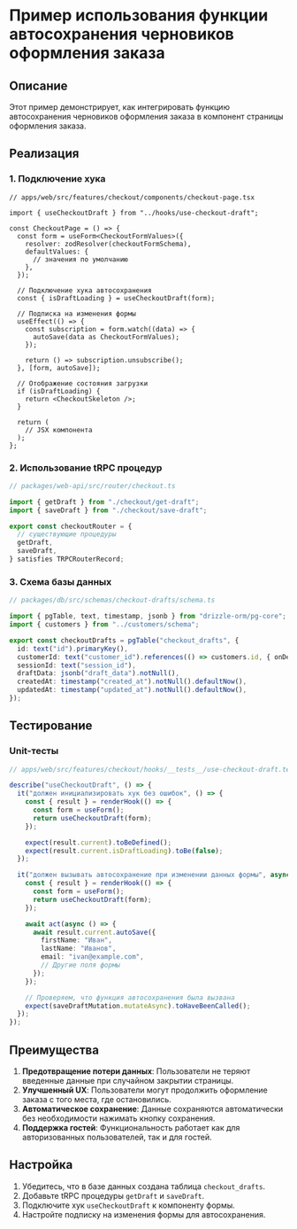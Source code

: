 # Пример использования функции автосохранения черновиков оформления заказа

## Описание

Этот пример демонстрирует, как интегрировать функцию автосохранения черновиков оформления заказа в компонент страницы оформления заказа.

## Реализация

### 1. Подключение хука

```tsx
// apps/web/src/features/checkout/components/checkout-page.tsx

import { useCheckoutDraft } from "../hooks/use-checkout-draft";

const CheckoutPage = () => {
  const form = useForm<CheckoutFormValues>({
    resolver: zodResolver(checkoutFormSchema),
    defaultValues: {
      // значения по умолчанию
    },
  });

  // Подключение хука автосохранения
  const { isDraftLoading } = useCheckoutDraft(form);

  // Подписка на изменения формы
  useEffect(() => {
    const subscription = form.watch((data) => {
      autoSave(data as CheckoutFormValues);
    });

    return () => subscription.unsubscribe();
  }, [form, autoSave]);

  // Отображение состояния загрузки
  if (isDraftLoading) {
    return <CheckoutSkeleton />;
  }

  return (
    // JSX компонента
  );
};
```

### 2. Использование tRPC процедур

```ts
// packages/web-api/src/router/checkout.ts

import { getDraft } from "./checkout/get-draft";
import { saveDraft } from "./checkout/save-draft";

export const checkoutRouter = {
  // существующие процедуры
  getDraft,
  saveDraft,
} satisfies TRPCRouterRecord;
```

### 3. Схема базы данных

```ts
// packages/db/src/schemas/checkout-drafts/schema.ts

import { pgTable, text, timestamp, jsonb } from "drizzle-orm/pg-core";
import { customers } from "../customers/schema";

export const checkoutDrafts = pgTable("checkout_drafts", {
  id: text("id").primaryKey(),
  customerId: text("customer_id").references(() => customers.id, { onDelete: "cascade" }),
  sessionId: text("session_id"),
  draftData: jsonb("draft_data").notNull(),
  createdAt: timestamp("created_at").notNull().defaultNow(),
  updatedAt: timestamp("updated_at").notNull().defaultNow(),
});
```

## Тестирование

### Unit-тесты

```ts
// apps/web/src/features/checkout/hooks/__tests__/use-checkout-draft.test.ts

describe("useCheckoutDraft", () => {
  it("должен инициализировать хук без ошибок", () => {
    const { result } = renderHook(() => {
      const form = useForm();
      return useCheckoutDraft(form);
    });

    expect(result.current).toBeDefined();
    expect(result.current.isDraftLoading).toBe(false);
  });

  it("должен вызывать автосохранение при изменении данных формы", async () => {
    const { result } = renderHook(() => {
      const form = useForm();
      return useCheckoutDraft(form);
    });

    await act(async () => {
      await result.current.autoSave({
        firstName: "Иван",
        lastName: "Иванов",
        email: "ivan@example.com",
        // Другие поля формы
      });
    });

    // Проверяем, что функция автосохранения была вызвана
    expect(saveDraftMutation.mutateAsync).toHaveBeenCalled();
  });
});
```

## Преимущества

1. **Предотвращение потери данных**: Пользователи не теряют введенные данные при случайном закрытии страницы.
2. **Улучшенный UX**: Пользователи могут продолжить оформление заказа с того места, где остановились.
3. **Автоматическое сохранение**: Данные сохраняются автоматически без необходимости нажимать кнопку сохранения.
4. **Поддержка гостей**: Функциональность работает как для авторизованных пользователей, так и для гостей.

## Настройка

1. Убедитесь, что в базе данных создана таблица `checkout_drafts`.
2. Добавьте tRPC процедуры `getDraft` и `saveDraft`.
3. Подключите хук `useCheckoutDraft` к компоненту формы.
4. Настройте подписку на изменения формы для автосохранения.
